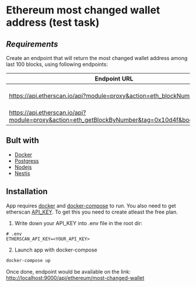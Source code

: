 # Ethereum most changed wallet address (test task) 

## _Requirements_
Create an endpoint that will return the most changed wallet address among last 100 blocks, using following endpoints:

| Endpoint URL | Description |
| ------ | ------ |
| https://api.etherscan.io/api?module=proxy&action=eth_blockNumber | [GET] Last known block |
| https://api.etherscan.io/api?module=proxy&action=eth_getBlockByNumber&tag=0x10d4f&boolean=true | [GET] Block info |


## Bult with

- [Docker](https://www.docker.com/)
- [Postgress](https://www.postgresql.org/)
- [Nodejs](https://nodejs.dev/)
- [Nestjs](https://nestjs.com/)


## Installation

App requires [docker](https://docs.docker.com/engine/install/) and [docker-compose](https://docs.docker.com/compose/install/) to run.
You also need to get etherscan [API_KEY](https://docs.etherscan.io/getting-started/viewing-api-usage-statistics). To get this you need to create atleast the free plan.

1. Write down your API_KEY into .env file in the root dir:
```
# .env
ETHERSCAN_API_KEY=<YOUR_API_KEY>
```
2. Launch app with docker-compose
```sh
docker-compose up
```

Once done, endpoint would be available on the link: 
[http://localhost:9000/api/ethereum/most-changed-wallet](http://localhost:9000/api/ethereum/most-changed-wallet)
